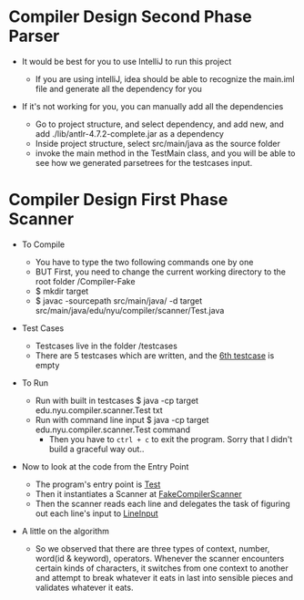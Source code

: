 # Compiler Design Second Phase Parser

- It would be best for you to use IntelliJ to run this project
  - If you are using intelliJ, idea should be able to recognize the main.iml file and generate all the dependency for you
 
- If it's not working for you, you can manually add all the dependencies
  - Go to project structure, and select dependency, and add new, and add ./lib/antlr-4.7.2-complete.jar as a dependency
  - Inside project structure, select src/main/java as the source folder
  - invoke the main method in the TestMain class, and you will be able to see how we generated parsetrees for the testcases input.  

# Compiler Design First Phase Scanner

- To Compile
  - You have to type the two following commands one by one
  - BUT First, you need to change the current working directory to the root folder /Compiler-Fake
  - $ mkdir target
  - $ javac -sourcepath src/main/java/ -d target src/main/java/edu/nyu/compiler/scanner/Test.java 

- Test Cases
  - Testcases live in the folder /testcases
  - There are 5 testcases which are written, and the [6th testcase](testcases/p1test6.txt) is empty 

- To Run
  - Run with built in testcases $ java -cp target edu.nyu.compiler.scanner.Test txt
  - Run with command line input $ java -cp target edu.nyu.compiler.scanner.Test command
    - Then you have to `ctrl + c` to exit the program. Sorry that I didn't build a graceful way out.. 

- Now to look at the code from the Entry Point
  - The program's entry point is [Test](src/main/java/edu/nyu/compiler/scanner/TestCompiler.java)
  - Then it instantiates a Scanner at [FakeCompilerScanner](src/main/java/edu/nyu/compiler/scanner/FakeCompilerScanner.java)
  - Then the scanner reads each line and delegates the task of figuring out each line's input to [LineInput](src/main/java/edu/nyu/compiler/scanner/LineInput.java)

- A little on the algorithm
  - So we observed that there are three types of context, number, word(id & keyword), operators. Whenever the scanner encounters certain kinds of characters, it switches from one context to another and attempt to break whatever it eats in last into sensible pieces and validates whatever it eats. 